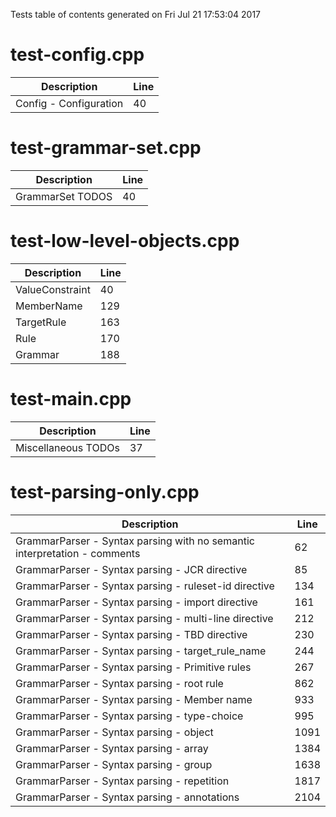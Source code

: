 Tests table of contents generated on Fri Jul 21 17:53:04 2017

# test-config.cpp
| Description | Line |
|-------------|------|
| Config - Configuration | 40 |

# test-grammar-set.cpp
| Description | Line |
|-------------|------|
| GrammarSet TODOS | 40 |

# test-low-level-objects.cpp
| Description | Line |
|-------------|------|
| ValueConstraint | 40 |
| MemberName | 129 |
| TargetRule | 163 |
| Rule | 170 |
| Grammar | 188 |

# test-main.cpp
| Description | Line |
|-------------|------|
| Miscellaneous TODOs | 37 |

# test-parsing-only.cpp
| Description | Line |
|-------------|------|
| GrammarParser - Syntax parsing with no semantic interpretation - comments | 62 |
| GrammarParser - Syntax parsing - JCR directive | 85 |
| GrammarParser - Syntax parsing - ruleset-id directive | 134 |
| GrammarParser - Syntax parsing - import directive | 161 |
| GrammarParser - Syntax parsing - multi-line directive | 212 |
| GrammarParser - Syntax parsing - TBD directive | 230 |
| GrammarParser - Syntax parsing - target_rule_name | 244 |
| GrammarParser - Syntax parsing - Primitive rules | 267 |
| GrammarParser - Syntax parsing - root rule | 862 |
| GrammarParser - Syntax parsing - Member name | 933 |
| GrammarParser - Syntax parsing - type-choice | 995 |
| GrammarParser - Syntax parsing - object | 1091 |
| GrammarParser - Syntax parsing - array | 1384 |
| GrammarParser - Syntax parsing - group | 1638 |
| GrammarParser - Syntax parsing - repetition | 1817 |
| GrammarParser - Syntax parsing - annotations | 2104 |

